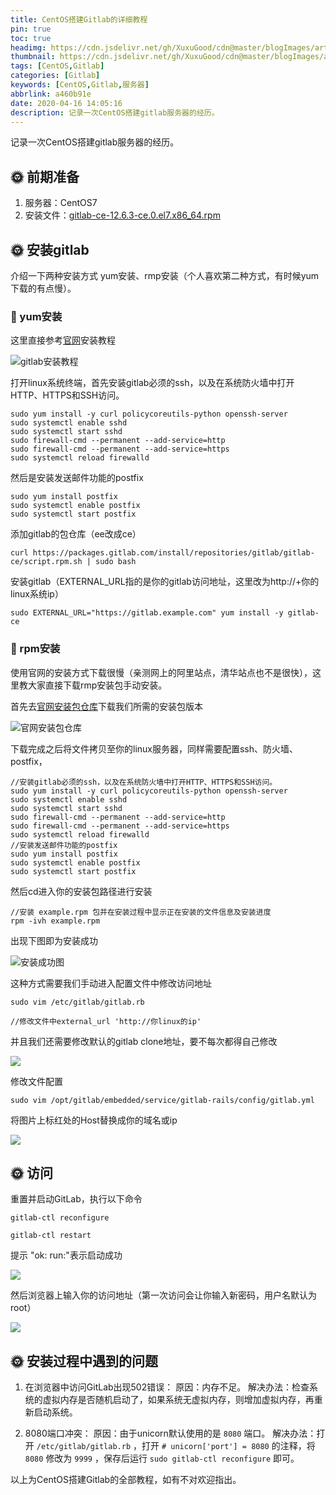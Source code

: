 ```yaml
---
title: CentOS搭建Gitlab的详细教程
pin: true
toc: true
headimg: https://cdn.jsdelivr.net/gh/XuxuGood/cdn@master/blogImages/article-headimg/gitlab.png
thumbnail: https://cdn.jsdelivr.net/gh/XuxuGood/cdn@master/blogImages/article-thumbnail/gitlab.png
tags: [CentOS,Gitlab]
categories: [Gitlab]
keywords: [CentOS,Gitlab,服务器]
abbrlink: a460b91e
date: 2020-04-16 14:05:16
description: 记录一次CentOS搭建gitlab服务器的经历。
---
```


记录一次CentOS搭建gitlab服务器的经历。

## :sun_with_face: 前期准备
1. 服务器：CentOS7
2. 安装文件：[gitlab-ce-12.6.3-ce.0.el7.x86_64.rpm](https://packages.gitlab.com/gitlab/gitlab-ce/packages/el/7/gitlab-ce-12.6.3-ce.0.el7.x86_64.rpm)

## :sun_with_face: 安装gitlab
介绍一下两种安装方式 yum安装、rmp安装（个人喜欢第二种方式，有时候yum下载的有点慢）。

### :tada: yum安装
这里直接参考[官网](https://about.gitlab.com/install/#centos-7)安装教程

![gitlab安装教程](https://s1.ax1x.com/2020/04/16/JkuM6O.png)

打开linux系统终端，首先安装gitlab必须的ssh，以及在系统防火墙中打开HTTP、HTTPS和SSH访问。
```
sudo yum install -y curl policycoreutils-python openssh-server
sudo systemctl enable sshd
sudo systemctl start sshd
sudo firewall-cmd --permanent --add-service=http
sudo firewall-cmd --permanent --add-service=https
sudo systemctl reload firewalld
```

然后是安装发送邮件功能的postfix
```
sudo yum install postfix
sudo systemctl enable postfix
sudo systemctl start postfix
```

添加gitlab的包仓库（ee改成ce）
```
curl https://packages.gitlab.com/install/repositories/gitlab/gitlab-ce/script.rpm.sh | sudo bash
```

安装gitlab（EXTERNAL_URL指的是你的gitlab访问地址，这里改为http://+你的linux系统ip）
```
sudo EXTERNAL_URL="https://gitlab.example.com" yum install -y gitlab-ce
```

### :tada: rpm安装
使用官网的安装方式下载很慢（亲测网上的阿里站点，清华站点也不是很快），这里教大家直接下载rmp安装包手动安装。

首先去[官网安装包仓库](https://packages.gitlab.com/gitlab/gitlab-ce/)下载我们所需的安装包版本

![官网安装包仓库](https://s1.ax1x.com/2020/04/16/JkK08x.png)

下载完成之后将文件拷贝至你的linux服务器，同样需要配置ssh、防火墙、postfix，
```
//安装gitlab必须的ssh，以及在系统防火墙中打开HTTP、HTTPS和SSH访问。
sudo yum install -y curl policycoreutils-python openssh-server
sudo systemctl enable sshd
sudo systemctl start sshd
sudo firewall-cmd --permanent --add-service=http
sudo firewall-cmd --permanent --add-service=https
sudo systemctl reload firewalld
//安装发送邮件功能的postfix
sudo yum install postfix
sudo systemctl enable postfix
sudo systemctl start postfix
```

然后cd进入你的安装包路径进行安装
```
//安装 example.rpm 包并在安装过程中显示正在安装的文件信息及安装进度
rpm -ivh example.rpm 
```

出现下图即为安装成功

![安装成功图](https://s1.ax1x.com/2020/04/16/JkJiXq.jpg)

这种方式需要我们手动进入配置文件中修改访问地址
```
sudo vim /etc/gitlab/gitlab.rb

//修改文件中external_url 'http://你linux的ip'
```

并且我们还需要修改默认的gitlab clone地址，要不每次都得自己修改

![](https://s1.ax1x.com/2020/04/16/JklUaQ.png)

修改文件配置
```
sudo vim /opt/gitlab/embedded/service/gitlab-rails/config/gitlab.yml
```

将图片上标红处的Host替换成你的域名或ip

![](https://s1.ax1x.com/2020/04/16/JklLIH.png)

## :sun_with_face: 访问
重置并启动GitLab，执行以下命令
```
gitlab-ctl reconfigure

gitlab-ctl restart
```
提示  "ok: run:"表示启动成功

![](https://s1.ax1x.com/2020/04/16/JkY5zd.jpg)

然后浏览器上输入你的访问地址（第一次访问会让你输入新密码，用户名默认为root）

![](https://s1.ax1x.com/2020/04/16/Jk1j7F.png)

## :sun_with_face: 安装过程中遇到的问题
1. 在浏览器中访问GitLab出现502错误：
原因：内存不足。
解决办法：检查系统的虚拟内存是否随机启动了，如果系统无虚拟内存，则增加虚拟内存，再重新启动系统。

2. 8080端口冲突：
原因：由于unicorn默认使用的是 `8080` 端口。
解决办法：打开 `/etc/gitlab/gitlab.rb` ，打开 `# unicorn['port'] = 8080` 的注释，将 `8080` 修改为 `9999` ，保存后运行 `sudo gitlab-ctl reconfigure` 即可。

以上为CentOS搭建Gitlab的全部教程，如有不对欢迎指出。
